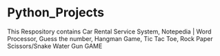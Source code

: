 # Python_Projects
This Respository contains Car Rental Service System, Notepedia | Word Processor, Guess the number, Hangman Game, Tic Tac Toe, Rock Paper Scissors/Snake Water Gun GAME
